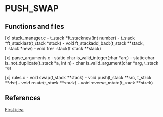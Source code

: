 # PUSH_SWAP

## Functions and files

[x] stack_manager.c
	- t_stack *ft\_stacknew(int number)
	- t\_stack *ft_stacklast(t_stack *stack)
	- void ft\_stackadd\_back(t\_stack **stack, t_stack *new)
	- void free\_stack(t_stack **stack)
	
[x] parse_arguments.c
	- static char is\_valid_integer(char *arg)
	- static char is\_not\_duplicate(t_stack *a, int n)
	- char is\_valid\_argument(char *arg, t_stack *a)
	
[x] rules.c
	- void swap(t_stack **stack)
	- void push(t_stack **src, t\_stack **dst)
	- void rotate(t_stack **stack)
	- void reverse\_rotate(t_stack **stack)
	
	
## References
[First idea](https://m4nnb3ll.medium.com/my-journey-to-find-a-good-sorting-algorithm-for-the-push-swap-42-project-4a18bc38b474)
